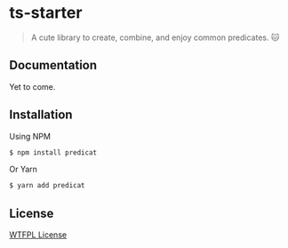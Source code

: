 # ts-starter

> A cute library to create, combine, and enjoy common predicates. 🐱

## Documentation

Yet to come.

## Installation

Using NPM

```bash
$ npm install predicat
```

Or Yarn

```bash
$ yarn add predicat
```

## License

[WTFPL License](https://github.com/vguillou/predicat/blob/master/LICENSE.md)
